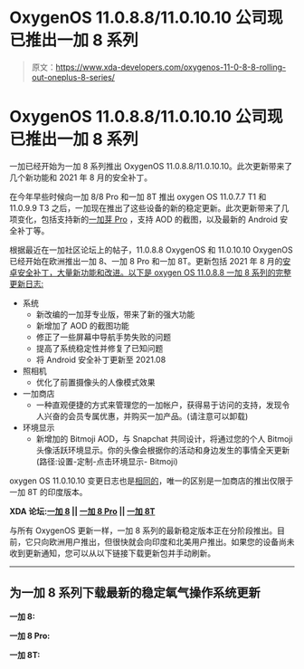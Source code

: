 # OxygenOS 11.0.8.8/11.0.10.10 公司现已推出一加 8 系列

> 原文：<https://www.xda-developers.com/oxygenos-11-0-8-8-rolling-out-oneplus-8-series/>

# OxygenOS 11.0.8.8/11.0.10.10 公司现已推出一加 8 系列

一加已经开始为一加 8 系列推出 OxygenOS 11.0.8.8/11.0.10.10。此次更新带来了几个新功能和 2021 年 8 月的安全补丁。

在今年早些时候向一加 8/8 Pro 和一加 8T 推出 oxygen OS 11.0.7.7 T1 和 11.0.9.9 T3 之后，一加现在推出了这些设备的新的稳定更新。此次更新带来了几项变化，包括支持新的[一加芽 Pro](https://www.xda-developers.com/oneplus-buds-pro-launch/) ，支持 AOD 的截图，以及最新的 Android 安全补丁等。

根据最近在一加社区论坛上的帖子，11.0.8.8 OxygenOS 和 11.0.10.10 OxygenOS 已经开始在欧洲推出一加 8、一加 8 Pro 和一加 8T。更新包括 2021 年 8 月的[安卓安全补丁，大量新功能和改进。以下是 oxygen OS 11.0.8.8 一加 8 系列的完整更新日志:](https://www.xda-developers.com/august-2021-android-security-update/)

*   系统
    *   新改编的一加芽专业版，带来了新的强大功能
    *   新增加了 AOD 的截图功能
    *   修正了一些屏幕中导航手势失败的问题
    *   提高了系统稳定性并修复了已知问题
    *   将 Android 安全补丁更新至 2021.08
*   照相机
    *   优化了前置摄像头的人像模式效果
*   一加商店
    *   一种直观便捷的方式来管理您的一加帐户，获得易于访问的支持，发现令人兴奋的会员专属优惠，并购买一加产品。(请注意可以卸载)
*   环境显示
    *   新增加的 Bitmoji AOD，与 Snapchat 共同设计，将通过您的个人 Bitmoji 头像活跃环境显示。你的头像会根据你的活动和身边发生的事情全天更新(路径:设置-定制-点击环境显示- Bitmoji)

oxygen OS 11.0.10.10 变更日志也是[相同的](https://forums.oneplus.com/threads/oxygenos-11-0-10-10-na-eu-and-11-0-9-9-in-for-the-oneplus-8t.1485064/)，唯一的区别是一加商店的推出仅限于一加 8T 的印度版本。

**XDA 论坛:[一加 8](https://forum.xda-developers.com/c/oneplus-8.10349/) || [一加 8 Pro](https://forum.xda-developers.com/c/oneplus-8-pro.10363/) || [一加 8T](https://forum.xda-developers.com/c/oneplus-8t.11579/)**

与所有 OxygenOS 更新一样，一加 8 系列的最新稳定版本正在分阶段推出。目前，它只向欧洲用户推出，但很快就会向印度和北美用户推出。如果您的设备尚未收到更新通知，您可以从以下链接下载更新包并手动刷新。

* * *

## 为一加 8 系列下载最新的稳定氧气操作系统更新

**一加 8:**

**一加 8 Pro:**

**一加 8T:**